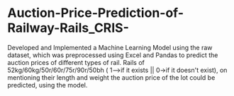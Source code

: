 # Auction-Price-Prediction-of-Railway-Rails_CRIS-
Developed and Implemented a Machine Learning Model using the raw dataset, which was preprocessed using Excel and Pandas to predict the auction prices of different types of rail.
Rails of 52kg/60kg/50r/60r/75r/90r/50bh ( 1-->if it exists || 0->if it doesn't exist), on mentioning their length and weight the auction price of the lot could be predicted, using the model.
